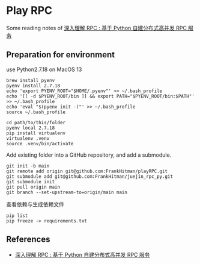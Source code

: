 # Play RPC
Some reading notes of [深入理解 RPC : 基于 Python 自建分布式高并发 RPC 服务](https://juejin.cn/book/6844733722936377351)


## Preparation for environment
use Python2.7.18 on MacOS 13
```commandline
brew install pyenv
pyenv install 2.7.18
echo 'export PYENV_ROOT="$HOME/.pyenv"' >> ~/.bash_profile
echo '[[ -d $PYENV_ROOT/bin ]] && export PATH="$PYENV_ROOT/bin:$PATH"' >> ~/.bash_profile
echo 'eval "$(pyenv init -)"' >> ~/.bash_profile
source ~/.bash_profile

cd path/to/this/folder
pyenv local 2.7.18
pip install virtualenv
virtualenv .venv
source .venv/bin/activate
```

Add existing folder into a GitHub repository, and add a submodule.
```commandline
git init -b main
git remote add origin git@github.com:FrankHitman/playRPC.git
git submodule add git@github.com:FrankHitman/juejin_rpc_py.git
git submodule init
git pull origin main
git branch --set-upstream-to=origin/main main

```

查看依赖与生成依赖文件
```
pip list
pip freeze -> requirements.txt
```

## References
- [深入理解 RPC : 基于 Python 自建分布式高并发 RPC 服务](https://juejin.cn/book/6844733722936377351)


